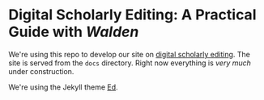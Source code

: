 # Digital Scholarly Editing: A Practical Guide with *Walden*

We're using this repo to develop our site on [digital scholarly editing](https://milnegeneseo.github.io/digital-scholarly-editing). The site is served from the `docs` directory. Right now everything is *very much* under construction.

We're using the Jekyll theme [Ed](https://github.com/minicomp/ed).
